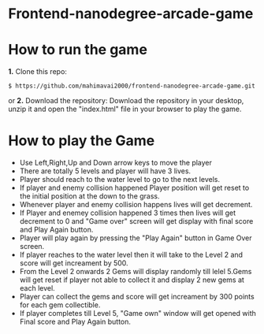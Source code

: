 Frontend-nanodegree-arcade-game
===============================
# How to run the game

  **1.** Clone this repo:

```
$ https://github.com/mahimavai2000/frontend-nanodegree-arcade-game.git
```
or 
**2.** Download the repository:
Download the repository in your desktop, unzip it and open the "index.html" file in your browser to play the game.

# How to play the Game
  - Use Left,Right,Up and Down arrow keys to move the player
  - There are totally 5 levels and player will have 3 lives.
  - Player should reach to the water level to go to the next levels.
  - If player and enemy collision happened Player position will get reset to the initial position at the down to the grass.
  - Whenever player and enemy collision happens lives will get decrement.
  - If Player and enemey collision happened 3 times then lives will get decrement to 0 and "Game over" screen will get display with final score and Play Again button.
  - Player will play again by pressing the "Play Again" button in Game Over screen.
  - If player reaches to the water level then it will take to the Level 2 and score will get increament by 500.
  - From the Level 2 onwards 2 Gems will display randomly till lelel 5.Gems will get reset if player not able to collect it and display 2 new gems at each level.
  - Player can collect the gems and score will get increament by 300 points for each gem collectible.
  - If player completes till Level 5, "Game own" window will get opened with Final score and Play Again button.
